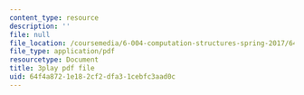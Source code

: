```yaml
---
content_type: resource
description: ''
file: null
file_location: /coursemedia/6-004-computation-structures-spring-2017/64f4a8721e182cf2dfa31cebfc3aad0c_TSmui37yrL8.pdf
file_type: application/pdf
resourcetype: Document
title: 3play pdf file
uid: 64f4a872-1e18-2cf2-dfa3-1cebfc3aad0c
---
```

